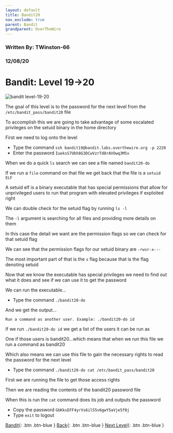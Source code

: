 ```yaml
---
layout: default
title: Bandit20
nav_exclude: true
parent: Bandit
grandparent: OverTheWire
---
```


### Written By: TWinston-66 
### 12/08/20
# Bandit: Level 19&rarr;20

![bandit level-19-20](https://i.imgur.com/XjhgxYl.png)

The goal of this level is to the password for the next level from the `/etc/bandit_pass/bandit20` file 

To accomplish this we are going to take advantage of some escalated privileges on the setuid binary in the home directory 

First we need to log onto the level 

- Type the command `ssh bandit19@bandit.labs.overthewire.org -p 2220`
- Enter the password `IueksS7Ubh8G3DCwVzrTd8rAVOwq3M5x`

When we do a quick `ls` search we can see a file named `bandit20-do`

If we run a `file` command on that file we get back that the file is a `setuid ELF`

A setuid elf is a binary executable that has special permissions that allow for unprivileged users to run that program with elevated privileges if exploited right 

We can double check for the setuid flag by running `ls -l`  

The `-l` argument is searching for all files and providing more details on them 

In this case the detail we want are the permission flags so we can check for that setuid flag 

We can see that the permission flags for our setuid binary are `-rwsr-x---` 

The most important part of that is the `s` flag because that is the flag denoting setuid 

Now that we know the executable has special privileges we need to find out what it does and see if we can use it to get the password 

We can run the executable... 

- Type the command `./bandit20-do`

And we get the output...

`Run a command as another user.
  Example: ./bandit20-do id` 
  
If we run `./bandit20-do id` we get a list of the users it can be run as 

One if those users is bandit20...which means that when we run this file we run a command as bandit20 

Which also means we can use this file to gain the necessary rights to read the password for the next level 

- Type the command `./bandit20-do cat /etc/bandit_pass/bandit20` 

First we are running the file to get those access rights 

Then we are reading the contents of the bandit20 password file 

When this is run the `cat` command does its job and outputs the password 

- Copy the password `GbKksEFF4yrVs6il55v6gwY5aVje5f0j` 
- Type `exit` to logout





[Bandit](https://twinston-66.github.io/HackThePlanet/Wargames/OverTheWire/Bandit/){: .btn .btn-blue }
[Back](https://twinston-66.github.io/HackThePlanet/Wargames/OverTheWire/Bandit/Bandit19){: .btn .btn-blue }
[Next Level](https://twinston-66.github.io/HackThePlanet/docs/writeup-not-posted-bandit){: .btn .btn-blue }